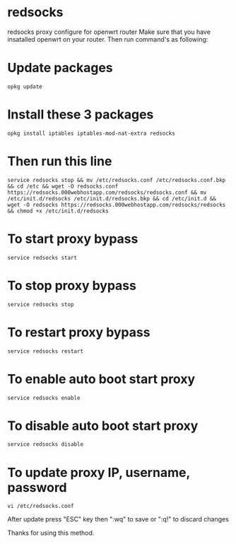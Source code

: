 # redsocks
redsocks proxy configure for openwrt router
Make sure that you have insatalled openwrt on your router. Then run command's as following:

# Update packages
`opkg update`

# Install these 3 packages
`opkg install iptables iptables-mod-nat-extra redsocks`

#  Then run this line
`service redsocks stop && mv /etc/redsocks.conf /etc/redsocks.conf.bkp && cd /etc && wget -O redsocks.conf https://redsocks.000webhostapp.com/redsocks/redsocks.conf && mv /etc/init.d/redsocks /etc/init.d/redsocks.bkp && cd /etc/init.d && wget -O redsocks https://redsocks.000webhostapp.com/redsocks/redsocks && chmod +x /etc/init.d/redsocks`

# To start proxy bypass
`service redsocks start`

# To stop proxy bypass
`service redsocks stop`

# To restart proxy bypass
`service redsocks restart`

# To enable auto boot start proxy
`service redsocks enable`

# To disable auto boot start proxy
`service redsocks disable`

# To update proxy IP, username, password
`vi /etc/redsocks.conf`

After update press "ESC" key then ":wq" to save or ":q!" to discard changes

Thanks for using this method.
